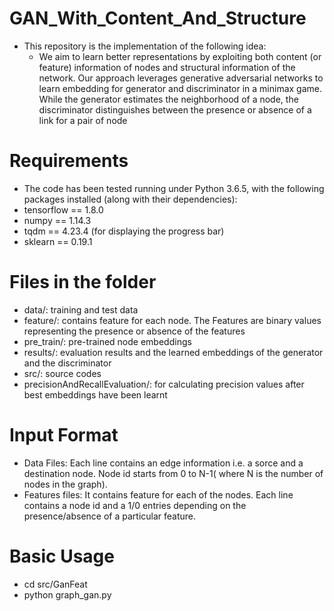 # GAN_With_Content_And_Structure
- This repository is the implementation of the following idea:
  - We  aim  to  learn  better  representations  by  exploiting
  both  content  (or  feature)  information  of  nodes  and  structural
  information  of  the  network.  Our  approach  leverages  generative
  adversarial   networks   to   learn   embedding   for   generator   and
  discriminator in a minimax game. While the generator estimates
  the   neighborhood   of   a   node,   the   discriminator   distinguishes
  between the presence or absence of a link for a pair of node

# Requirements
- The code has been tested running under Python 3.6.5, with the following packages installed (along with their dependencies):
 - tensorflow == 1.8.0
 - numpy == 1.14.3
 - tqdm == 4.23.4 (for displaying the progress bar)
 - sklearn == 0.19.1
 
# Files in the folder
- data/: training and test data
- feature/: contains feature for each node. The Features are binary values representing the presence or absence of the features
- pre_train/: pre-trained node embeddings
- results/: evaluation results and the learned embeddings of the generator and the discriminator
- src/: source codes 
- precisionAndRecallEvaluation/: for calculating precision values after best embeddings have been learnt

# Input Format
- Data Files: Each line contains an edge information i.e. a sorce and a destination node. Node id starts from 0 to N-1( where N is the number of nodes in the graph).
- Features files: It contains feature for each of the nodes. Each line contains a node id and a 1/0 entries depending on the presence/absence of a particular feature.


# Basic Usage
- cd src/GanFeat
- python graph_gan.py
